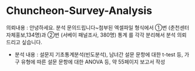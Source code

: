 # Chuncheon-Survey-Analysis

의뢰내용 : 안녕하세요. 분석 문의드립니다~첨부된 엑셀파일 형식에서 ①번 (춘천센터 자체홍보,134명)과 ②번 (서베이 패널조사, 380명) 통계 를 각각 분리해서 분석 의뢰드리고 싶습니다.

- 분석 내용 : 설문지 기초통계분석(빈도분석), 남녀간 설문 문항에 대한 t-test 등, 가구 유형에 따른 설문 문항에 대한 ANOVA 등, 약 55페이지 보고서 작성
